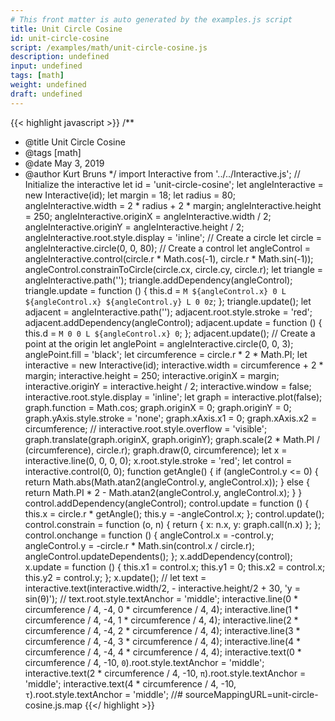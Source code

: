 ```yaml
---
# This front matter is auto generated by the examples.js script
title: Unit Circle Cosine
id: unit-circle-cosine
script: /examples/math/unit-circle-cosine.js
description: undefined
input: undefined
tags: [math]
weight: undefined
draft: undefined
---
```


{{< highlight javascript >}}
/**
* @title Unit Circle Cosine
* @tags [math]
* @date May 3, 2019
* @author Kurt Bruns
*/
import Interactive from '../../Interactive.js';
// Initialize the interactive
let id = 'unit-circle-cosine';
let angleInteractive = new Interactive(id);
let margin = 18;
let radius = 80;
angleInteractive.width = 2 * radius + 2 * margin;
angleInteractive.height = 250;
angleInteractive.originX = angleInteractive.width / 2;
angleInteractive.originY = angleInteractive.height / 2;
angleInteractive.root.style.display = 'inline';
// Create a circle
let circle = angleInteractive.circle(0, 0, 80);
// Create a control
let angleControl = angleInteractive.control(circle.r * Math.cos(-1), circle.r * Math.sin(-1));
angleControl.constrainToCircle(circle.cx, circle.cy, circle.r);
let triangle = angleInteractive.path('');
triangle.addDependency(angleControl);
triangle.update = function () {
    this.d = `M ${angleControl.x} 0 L ${angleControl.x} ${angleControl.y} L 0 0z`;
};
triangle.update();
let adjacent = angleInteractive.path('');
adjacent.root.style.stroke = 'red';
adjacent.addDependency(angleControl);
adjacent.update = function () {
    this.d = `M 0 0 L ${angleControl.x} 0`;
};
adjacent.update();
// Create a point at the origin
let anglePoint = angleInteractive.circle(0, 0, 3);
anglePoint.fill = 'black';
let circumference = circle.r * 2 * Math.PI;
let interactive = new Interactive(id);
interactive.width = circumference + 2 * margin;
interactive.height = 250;
interactive.originX = margin;
interactive.originY = interactive.height / 2;
interactive.window = false;
interactive.root.style.display = 'inline';
let graph = interactive.plot(false);
graph.function = Math.cos;
graph.originX = 0;
graph.originY = 0;
graph.yAxis.style.stroke = 'none';
graph.xAxis.x1 = 0;
graph.xAxis.x2 = circumference;
// interactive.root.style.overflow = 'visible';
graph.translate(graph.originX, graph.originY);
graph.scale(2 * Math.PI / (circumference), circle.r);
graph.draw(0, circumference);
let x = interactive.line(0, 0, 0, 0);
x.root.style.stroke = 'red';
let control = interactive.control(0, 0);
function getAngle() {
    if (angleControl.y <= 0) {
        return Math.abs(Math.atan2(angleControl.y, angleControl.x));
    }
    else {
        return Math.PI * 2 - Math.atan2(angleControl.y, angleControl.x);
    }
}
control.addDependency(angleControl);
control.update = function () {
    this.x = circle.r * getAngle();
    this.y = -angleControl.x;
};
control.update();
control.constrain = function (o, n) {
    return { x: n.x, y: graph.call(n.x) };
};
control.onchange = function () {
    angleControl.x = -control.y;
    angleControl.y = -circle.r * Math.sin(control.x / circle.r);
    angleControl.updateDependents();
};
x.addDependency(control);
x.update = function () {
    this.x1 = control.x;
    this.y1 = 0;
    this.x2 = control.x;
    this.y2 = control.y;
};
x.update();
// let text = interactive.text(interactive.width/2, - interactive.height/2 + 30, 'y = sin(θ)');
// text.root.style.textAnchor = 'middle';
interactive.line(0 * circumference / 4, -4, 0 * circumference / 4, 4);
interactive.line(1 * circumference / 4, -4, 1 * circumference / 4, 4);
interactive.line(2 * circumference / 4, -4, 2 * circumference / 4, 4);
interactive.line(3 * circumference / 4, -4, 3 * circumference / 4, 4);
interactive.line(4 * circumference / 4, -4, 4 * circumference / 4, 4);
interactive.text(0 * circumference / 4, -10, `0`).root.style.textAnchor = 'middle';
interactive.text(2 * circumference / 4, -10, `π`).root.style.textAnchor = 'middle';
interactive.text(4 * circumference / 4, -10, `τ`).root.style.textAnchor = 'middle';
//# sourceMappingURL=unit-circle-cosine.js.map
{{</ highlight >}}

